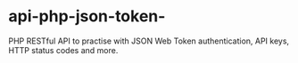 # api-php-json-token-
PHP RESTful API to practise with JSON Web Token authentication, API keys, HTTP status codes and more.
